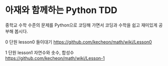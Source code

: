# 아재와 함께하는 Python TDD

중학교 수학 수준의 문제를 Python으로 코딩해 가면서 코딩과 수학을 쉽고 재미있게 공부해 봅시다.

0 단원 lesson0 들이대기  https://github.com/kecheon/math/wiki/Lesson0

1 단원 lesson1 자연수와 솟수, 합성수 https://github.com/kecheon/math/wiki/Lesson-1
